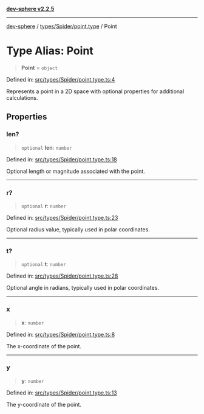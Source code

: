 [**dev-sphere v2.2.5**](../../../../README.md)

***

[dev-sphere](../../../../modules.md) / [types/Spider/point.type](../README.md) / Point

# Type Alias: Point

> **Point** = `object`

Defined in: [src/types/Spider/point.type.ts:4](https://github.com/DumbNoxx/DevSphere/blob/eb3f80846f33282f6e0329ed2bac1585e686cd76/src/types/Spider/point.type.ts#L4)

Represents a point in a 2D space with optional properties for additional calculations.

## Properties

### len?

> `optional` **len**: `number`

Defined in: [src/types/Spider/point.type.ts:18](https://github.com/DumbNoxx/DevSphere/blob/eb3f80846f33282f6e0329ed2bac1585e686cd76/src/types/Spider/point.type.ts#L18)

Optional length or magnitude associated with the point.

***

### r?

> `optional` **r**: `number`

Defined in: [src/types/Spider/point.type.ts:23](https://github.com/DumbNoxx/DevSphere/blob/eb3f80846f33282f6e0329ed2bac1585e686cd76/src/types/Spider/point.type.ts#L23)

Optional radius value, typically used in polar coordinates.

***

### t?

> `optional` **t**: `number`

Defined in: [src/types/Spider/point.type.ts:28](https://github.com/DumbNoxx/DevSphere/blob/eb3f80846f33282f6e0329ed2bac1585e686cd76/src/types/Spider/point.type.ts#L28)

Optional angle in radians, typically used in polar coordinates.

***

### x

> **x**: `number`

Defined in: [src/types/Spider/point.type.ts:8](https://github.com/DumbNoxx/DevSphere/blob/eb3f80846f33282f6e0329ed2bac1585e686cd76/src/types/Spider/point.type.ts#L8)

The x-coordinate of the point.

***

### y

> **y**: `number`

Defined in: [src/types/Spider/point.type.ts:13](https://github.com/DumbNoxx/DevSphere/blob/eb3f80846f33282f6e0329ed2bac1585e686cd76/src/types/Spider/point.type.ts#L13)

The y-coordinate of the point.
